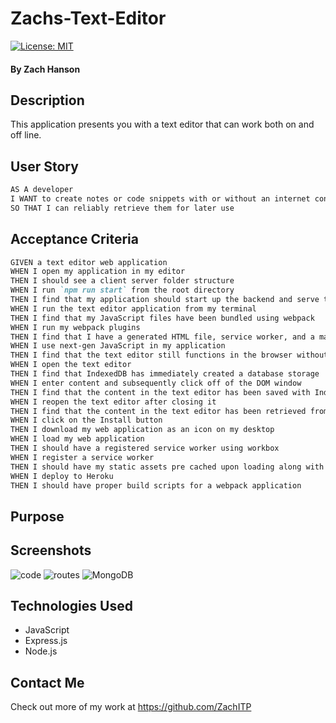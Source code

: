 # Zachs-Text-Editor

[![License: MIT](https://img.shields.io/badge/License-MIT-yellow.svg)](https://github.com/siennameow/social-network-API/blob/main/LICENSE)

#### By Zach Hanson

## Description

This application presents you with a text editor that can work both on and off line.

## User Story

```md
AS A developer
I WANT to create notes or code snippets with or without an internet connection
SO THAT I can reliably retrieve them for later use
```

## Acceptance Criteria

```md
GIVEN a text editor web application
WHEN I open my application in my editor
THEN I should see a client server folder structure
WHEN I run `npm run start` from the root directory
THEN I find that my application should start up the backend and serve the client
WHEN I run the text editor application from my terminal
THEN I find that my JavaScript files have been bundled using webpack
WHEN I run my webpack plugins
THEN I find that I have a generated HTML file, service worker, and a manifest file
WHEN I use next-gen JavaScript in my application
THEN I find that the text editor still functions in the browser without errors
WHEN I open the text editor
THEN I find that IndexedDB has immediately created a database storage
WHEN I enter content and subsequently click off of the DOM window
THEN I find that the content in the text editor has been saved with IndexedDB
WHEN I reopen the text editor after closing it
THEN I find that the content in the text editor has been retrieved from our IndexedDB
WHEN I click on the Install button
THEN I download my web application as an icon on my desktop
WHEN I load my web application
THEN I should have a registered service worker using workbox
WHEN I register a service worker
THEN I should have my static assets pre cached upon loading along with subsequent pages and static assets
WHEN I deploy to Heroku
THEN I should have proper build scripts for a webpack application
```

## Purpose

## Screenshots

<img src="./Assets/Code.png" alt="code" title="code">
<img src="./Assets/routes.png" alt="routes" title="routes">
<img src="./Assets/Mongo.png" alt="MongoDB" title="MongoDB">

## Technologies Used

- JavaScript
- Express.js
- Node.js

## Contact Me

Check out more of my work at https://github.com/ZachITP
